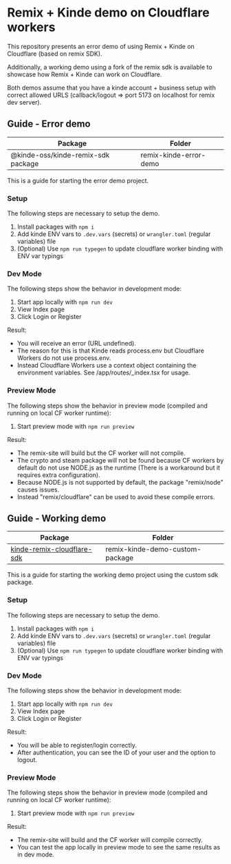 # Remix + Kinde demo on Cloudflare workers

This repository presents an error demo of using Remix + Kinde on Cloudflare (based on remix SDK).

Additionally, a working demo using a fork of the remix sdk is available to showcase how Remix + Kinde can work on Cloudflare.

Both demos assume that you have a kinde account + business setup with correct allowed URLS (callback/logout => port 5173 on localhost for remix dev server).

## Guide - Error demo 
| Package      | Folder |
| ----------- | ----------- |
| @kinde-oss/kinde-remix-sdk package      | remix-kinde-error-demo       |

This is a guide for starting the error demo project.

### Setup

The following steps are necessary to setup the demo.

1. Install packages with `npm i`
2. Add kinde ENV vars to `.dev.vars` (secrets) or `wrangler.toml` (regular variables) file
3. (Optional) Use `npm run typegen` to update cloudflare worker binding with ENV var typings

### Dev Mode

The following steps show the behavior in development mode:

1. Start app locally with `npm run dev`
2. View Index page
3. Click Login or Register

Result:

- You will receive an error (URL undefined).
- The reason for this is that Kinde reads process.env but Cloudflare Workers do not use process.env.
- Instead Cloudflare Workers use a context object containing the environment variables. See /app/routes/\_index.tsx for usage.

### Preview Mode

The following steps show the behavior in preview mode (compiled and running on local CF worker runtime):

1. Start preview mode with `npm run preview`

Result:
- The remix-site will build but the CF worker will not compile.
- The crypto and steam package will not be found because CF workers by default do not use NODE.js as the runtime (There is a workaround but it requires extra configuration).
- Because NODE.js is not supported by default, the package "remix/node" causes issues.
- Instead "remix/cloudflare" can be used to avoid these compile errors.

## Guide - Working demo 
| Package      | Folder |
| ----------- | ----------- |
| [kinde-remix-cloudflare-sdk](https://github.com/Konstantin-tr/kinde-remix-cloudflare-sdk)      | remix-kinde-demo-custom-package      |

This is a guide for starting the working demo project using the custom sdk package.

### Setup

The following steps are necessary to setup the demo.

1. Install packages with `npm i`
2. Add kinde ENV vars to `.dev.vars` (secrets) or `wrangler.toml` (regular variables) file
3. (Optional) Use `npm run typegen` to update cloudflare worker binding with ENV var typings

### Dev Mode

The following steps show the behavior in development mode:

1. Start app locally with `npm run dev`
2. View Index page
3. Click Login or Register

Result:
- You will be able to register/login correctly.
- After authentication, you can see the ID of your user and the option to logout.

### Preview Mode

The following steps show the behavior in preview mode (compiled and running on local CF worker runtime):

1. Start preview mode with `npm run preview`

Result:
- The remix-site will build and the CF worker will compile correctly.
- You can test the app locally in preview mode to see the same results as in dev mode.
